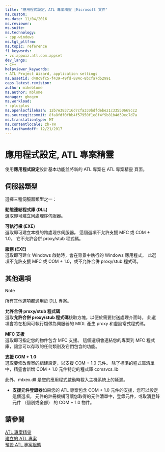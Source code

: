 ```yaml
---
title: "應用程式設定，ATL 專案精靈 |Microsoft 文件"
ms.custom: 
ms.date: 11/04/2016
ms.reviewer: 
ms.suite: 
ms.technology:
- cpp-windows
ms.tgt_pltfrm: 
ms.topic: reference
f1_keywords:
- vc.appwiz.atl.com.appset
dev_langs:
- C++
helpviewer_keywords:
- ATL Project Wizard, application settings
ms.assetid: d48c9fc5-f439-49fd-884c-8bcfa7d52991
caps.latest.revision: 
author: mikeblome
ms.author: mblome
manager: ghogen
ms.workload:
- cplusplus
ms.openlocfilehash: 12b7e383716d7cfa330bdfdebe21c33550669cc2
ms.sourcegitcommit: 8fa8fdf0fbb4f57950f1e8f4f9b81b4d39ec7d7a
ms.translationtype: MT
ms.contentlocale: zh-TW
ms.lasthandoff: 12/21/2017
---
```

# <a name="application-settings-atl-project-wizard"></a>應用程式設定, ATL 專案精靈
使用**應用程式設定**設計基本功能並將新的 ATL 專案在 ATL 專案精靈 頁面。  
  
## <a name="server-type"></a>伺服器類型  
 選擇三種伺服器類型之一：  
  
 **動態連結程式庫 (DLL)**  
 選取即可建立同處理序伺服器。  
  
 **可執行檔 (EXE)**  
 選取即可建立本機的跨處理序伺服器。 這個選項不允許支援 MFC 或 COM + 1.0。 它不允許合併 proxy/stub 程式碼。  
  
 **服務 (EXE)**  
 選取即可建立 Windows 啟動時，會在背景中執行的 Windows 應用程式。 此選項不允許支援 MFC 或 COM + 1.0，或不允許合併 proxy/stub 程式碼。  
  
## <a name="additional-options"></a>其他選項  
  
> [!NOTE]
>  所有其他選項都適用於 DLL 專案。  
  
 **允許合併 proxy/stub 程式碼**  
 選取**允許合併 proxy/stub 程式碼**核取方塊，以便於需要封送處理介面時。 此選項會將在相同可執行檔做為伺服器的 MIDL 產生 proxy 和虛設常式程式碼。  
  
 **MFC 支援**  
 選取即可指定您的物件包含 MFC 支援。 這個選項會連結您的專案到 MFC 程式庫，讓您可以存取的任何類別及它們包含的功能。  
  
 **支援 COM + 1.0**  
 選取要修改專案的組建設定，以支援 COM + 1.0 元件。 除了標準的程式庫清單中，精靈會新增 COM + 1.0 元件特定的程式庫 comsvcs.lib  
  
 此外，mtxex.dll 是您的應用程式啟動時載入主機系統上的延遲。  
  
-   **支援元件登錄器**如果您的 ATL 專案包含 COM + 1.0 元件的支援，您可以設定這個選項。 元件的註冊機構可讓您取得的元件清單中，登錄元件，或取消登錄元件 （個別或全部） 的 COM + 1.0 物件。  
  
## <a name="see-also"></a>請參閱  
 [ATL 專案精靈](../../atl/reference/atl-project-wizard.md)   
 [建立的 ATL 專案](../../atl/reference/creating-an-atl-project.md)   
 [預設 ATL 專案組態](../../atl/reference/default-atl-project-configurations.md)

